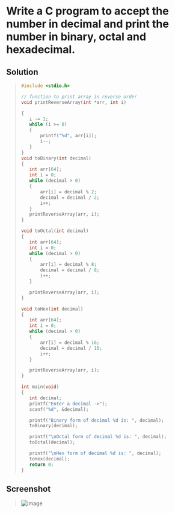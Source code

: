 # Write a C program to accept the number in decimal and print the number in binary, octal  and hexadecimal.

## Solution
>```c
>#include <stdio.h>
>
>// function to print array in reverse order
>void printReverseArray(int *arr, int i)
>
>{
>    i -= 1;
>    while (i >= 0)
>    {
>        printf("%d", arr[i]);
>        i--;
>    }
>}
>void toBinary(int decimal)
>{
>    int arr[64];
>    int i = 0;
>    while (decimal > 0)
>    {
>        arr[i] = decimal % 2;
>        decimal = decimal / 2;
>        i++;
>    }
>    printReverseArray(arr, i);
>}
>
>void toOctal(int decimal)
>{
>    int arr[64];
>    int i = 0;
>    while (decimal > 0)
>    {
>        arr[i] = decimal % 8;
>        decimal = decimal / 8;
>        i++;
>    }
>
>    printReverseArray(arr, i);
>}
>
>void toHex(int decimal)
>{
>    int arr[64];
>    int i = 0;
>    while (decimal > 0)
>    {
>        arr[i] = decimal % 16;
>        decimal = decimal / 16;
>        i++;
>    }
>
>    printReverseArray(arr, i);
>}
>
>int main(void)
>{
>    int decimal;
>    printf("Enter a decimal ->");
>    scanf("%d", &decimal);
>
>    printf("Binary form of decimal %d is: ", decimal);
>    toBinary(decimal);
>
>    printf("\nOctal form of decimal %d is: ", decimal);
>    toOctal(decimal);
>
>    printf("\nHex form of decimal %d is: ", decimal);
>    toHex(decimal);
>    return 0;
>}
>```
## Screenshot
>![image](https://user-images.githubusercontent.com/96988507/151668930-2210d729-39e3-40ac-9e34-e52dbfcd58d1.png)

